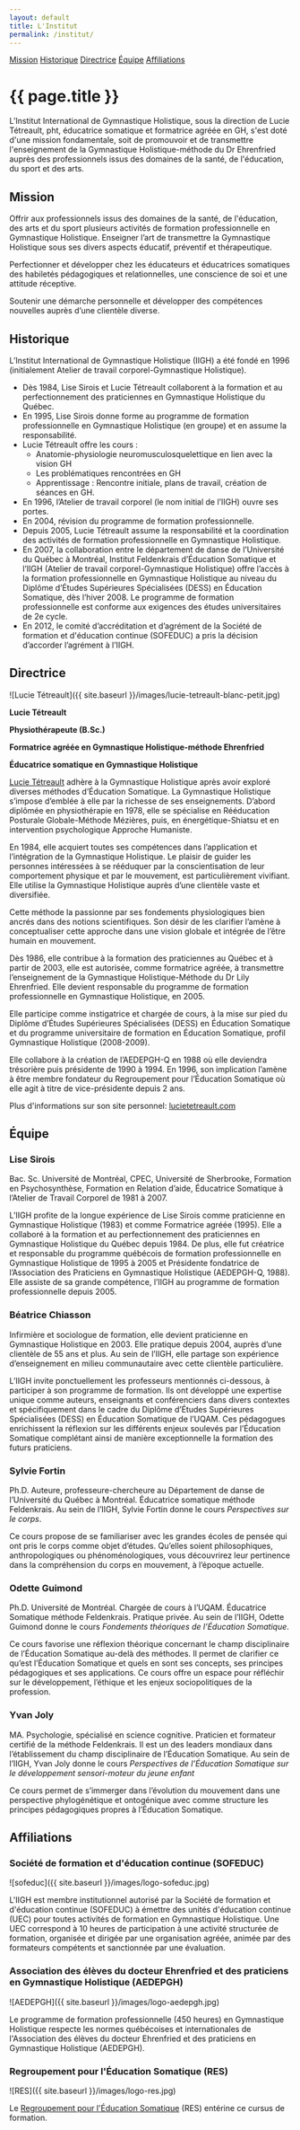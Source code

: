 ```yaml
---
layout: default
title: L'Institut
permalink: /institut/
---
```


<div class="subnav">
    <a href="{{ site.baseurl }}/institut/#mission">Mission</a>
    <a href="{{ site.baseurl }}/institut/#historique">Historique</a>
    <a href="{{ site.baseurl }}/institut/#directrice">Directrice</a>
    <a href="{{ site.baseurl }}/institut/#equipe">Équipe</a>
    <a href="{{ site.baseurl }}/institut/#affiliations">Affiliations</a>
</div>

<h1>{{ page.title }}</h1>

L’Institut International de Gymnastique Holistique, sous la direction de Lucie Tétreault, pht, éducatrice somatique et formatrice agréée en GH, s'est doté d'une mission fondamentale, soit de promouvoir et de transmettre l'enseignement de la Gymnastique Holistique-méthode du Dr Ehrenfried auprès des professionnels issus des domaines de la santé, de l'éducation, du sport et des arts.

<h2 id="mission">Mission</h2>

Offrir aux professionnels issus des domaines de la santé, de l'éducation, des arts et du sport plusieurs activités de formation professionnelle en Gymnastique Holistique. Enseigner l’art de transmettre la Gymnastique Holistique sous ses divers aspects éducatif, préventif et thérapeutique.

Perfectionner et développer chez les éducateurs et éducatrices somatiques des habiletés pédagogiques et relationnelles, une conscience de soi et une attitude réceptive.

Soutenir une démarche personnelle et développer des compétences nouvelles auprès d’une clientèle diverse.

<h2 id="historique">Historique</h2>

L’Institut International de Gymnastique Holistique (IIGH) a été fondé en 1996 (initialement Atelier de travail corporel-Gymnastique Holistique).

* Dès 1984, Lise Sirois et Lucie Tétreault collaborent à la formation et au perfectionnement des praticiennes en Gymnastique Holistique du Québec.
* En 1995, Lise Sirois donne forme au programme de formation professionnelle en Gymnastique Holistique (en groupe) et en assume la responsabilité.
* Lucie Tétreault offre les cours :
  * Anatomie-physiologie neuromusculosquelettique en lien avec la vision GH
  * Les problématiques rencontrées en GH
  * Apprentissage : Rencontre initiale, plans de travail, création de séances en GH.
* En 1996, l’Atelier de travail corporel (le nom initial de l’IIGH) ouvre ses portes.
* En 2004, révision du programme de formation professionnelle.
* Depuis 2005, Lucie Tétreault assume la responsabilité et la coordination des activités de formation professionnelle en Gymnastique Holistique.
* En 2007, la collaboration entre le département de danse de l’Université du Québec à Montréal, Institut Feldenkrais d’Éducation Somatique et l’IIGH (Atelier de travail corporel-Gymnastique Holistique) offre l’accès à la formation professionnelle en Gymnastique Holistique au niveau du Diplôme d’Études Supérieures Spécialisées (DESS) en Éducation Somatique, dès l’hiver 2008. Le programme de formation professionnelle est conforme aux exigences des études universitaires de 2e cycle.
* En 2012, le comité d’accréditation et d’agrément de la Société de formation et d'éducation continue (SOFEDUC) a pris la décision d’accorder l’agrément à l’IIGH.

<h2 id="directrice">Directrice</h2>

![Lucie Tétreault]({{ site.baseurl }}/images/lucie-tetreault-blanc-petit.jpg)

**Lucie Tétreault**

**Physiothérapeute (B.Sc.)**

**Formatrice agréée en Gymnastique Holistique-méthode Ehrenfried**

**Éducatrice somatique en Gymnastique Holistique**

[Lucie Tétreault](http://lucietetreault.com) adhère à la Gymnastique Holistique après avoir exploré diverses méthodes d’Éducation Somatique. La Gymnastique Holistique s’impose d’emblée à elle par la richesse de ses enseignements. D’abord diplômée en physiothérapie en 1978, elle se spécialise en Rééducation Posturale Globale-Méthode Mézières, puis, en énergétique-Shiatsu et en intervention psychologique Approche Humaniste.

En 1984, elle acquiert toutes ses compétences dans l’application et l’intégration de la Gymnastique Holistique. Le plaisir de guider les personnes intéressées à se rééduquer par la conscientisation de leur comportement physique et par le mouvement, est particulièrement vivifiant. Elle utilise la Gymnastique Holistique auprès d’une clientèle vaste et diversifiée.

Cette méthode la passionne par ses fondements physiologiques bien ancrés dans des notions scientifiques. Son désir de les clarifier l’amène à conceptualiser cette approche dans une vision globale et intégrée de l’être humain en mouvement.

Dès 1986, elle contribue à la formation des praticiennes au Québec et à partir de 2003, elle est autorisée, comme formatrice agréée, à transmettre l’enseignement de la Gymnastique Holistique-Méthode du Dr Lily Ehrenfried. Elle devient responsable du programme de formation professionnelle en Gymnastique Holistique, en 2005.

Elle participe comme instigatrice et chargée de cours, à la mise sur pied du Diplôme d’Études Supérieures Spécialisées (DESS) en Éducation Somatique et du programme universitaire de formation en Éducation Somatique, profil Gymnastique Holistique (2008-2009).

Elle collabore à la création de l’AEDEPGH-Q en 1988 où elle deviendra trésorière puis présidente de 1990 à 1994. En 1996, son implication l’amène à être membre fondateur du Regroupement pour l’Éducation Somatique où elle agit à titre de vice-présidente depuis 2 ans.

Plus d'informations sur son site personnel: [lucietetreault.com](http://lucietetreault.com)

<h2 id="equipe">Équipe</h2>

<h3>Lise Sirois</h3>

Bac. Sc. Université de Montréal, CPEC, Université de Sherbrooke, Formation en Psychosynthèse, Formation en Relation d’aide, Éducatrice Somatique à l’Atelier de Travail Corporel de 1981 à 2007.

L’IIGH profite de la longue expérience de Lise Sirois comme praticienne en Gymnastique Holistique (1983) et comme Formatrice agréée (1995). Elle a collaboré à la formation et au perfectionnement des praticiennes en Gymnastique Holistique du Québec depuis 1984. De plus, elle fut créatrice et responsable du programme québécois de formation professionnelle en Gymnastique Holistique de 1995 à 2005 et Présidente fondatrice de l’Association des Praticiens en Gymnastique Holistique (AEDEPGH-Q, 1988). Elle assiste de sa grande compétence, l’IIGH au programme de formation professionnelle depuis 2005.

<h3>Béatrice Chiasson</h3>

Infirmière et sociologue de formation, elle devient praticienne en Gymnastique Holistique en 2003. Elle pratique depuis 2004, auprès d’une clientèle de 55 ans et plus. Au sein de l’IIGH, elle partage son expérience d’enseignement en milieu communautaire avec cette clientèle particulière.

L’IIGH invite ponctuellement les professeurs mentionnés ci-dessous, à participer à son programme de formation. Ils ont développé une expertise unique comme auteurs, enseignants et conférenciers dans divers contextes et spécifiquement dans le cadre du Diplôme d’Études Supérieures Spécialisées (DESS) en Éducation Somatique de l’UQAM. Ces pédagogues enrichissent la réflexion sur les différents enjeux soulevés par l’Éducation Somatique complétant ainsi de manière exceptionnelle la formation des futurs praticiens.

<h3>Sylvie Fortin</h3>

Ph.D. Auteure, professeure-chercheure au Département de danse de l’Université du Québec à Montréal. Éducatrice somatique méthode Feldenkrais. Au sein de l’IIGH, Sylvie Fortin donne le cours *Perspectives sur le corps*.

Ce cours propose de se familiariser avec les grandes écoles de pensée qui ont pris le corps comme objet d’études. Qu’elles soient philosophiques, anthropologiques ou phénoménologiques, vous découvrirez leur pertinence dans la compréhension du corps en mouvement, à l’époque actuelle.

<h3>Odette Guimond</h3>

Ph.D. Université de Montréal. Chargée de cours à l’UQAM. Éducatrice Somatique méthode Feldenkrais. Pratique privée. Au sein de l’IIGH, Odette Guimond donne le cours *Fondements théoriques de l’Éducation Somatique*.

Ce cours favorise une réflexion théorique concernant le champ disciplinaire de l’Éducation Somatique au-delà des méthodes. Il permet de clarifier ce qu’est l’Éducation Somatique et quels en sont ses concepts, ses principes pédagogiques et ses applications. Ce cours offre un espace pour réfléchir sur le développement, l’éthique et les enjeux sociopolitiques de la profession.

<h3>Yvan Joly</h3>

MA. Psychologie, spécialisé en science cognitive. Praticien et formateur certifié de la méthode Feldenkrais. Il est un des leaders mondiaux dans l’établissement du champ disciplinaire de l’Éducation Somatique. Au sein de l’IIGH, Yvan Joly donne le cours *Perspectives de l’Éducation Somatique sur le développement sensori-moteur du jeune enfant*

Ce cours permet de s’immerger dans l’évolution du mouvement dans une perspective phylogénétique et ontogénique avec comme structure les principes pédagogiques propres à l’Éducation Somatique.

<h2 id="affiliations">Affiliations</h2>

<h3>Société de formation et d'éducation continue (SOFEDUC)</h3>

![sofeduc]({{ site.baseurl }}/images/logo-sofeduc.jpg)

L'IIGH est membre institutionnel autorisé par la Société de formation et d'éducation continue (SOFEDUC) à émettre des unités d'éducation continue (UEC) pour toutes activités de formation en Gymnastique Holistique. Une UEC correspond à 10 heures de participation à une activité structurée de formation, organisée et dirigée par une organisation agréée, animée par des formateurs compétents et sanctionnée par une évaluation.

<h3>Association des élèves du docteur Ehrenfried et des praticiens en Gymnastique Holistique (AEDEPGH)</h3>

![AEDEPGH]({{ site.baseurl }}/images/logo-aedepgh.jpg)

Le programme de formation professionnelle (450 heures) en Gymnastique Holistique respecte les normes québécoises et internationales de l'Association des élèves du docteur Ehrenfried et des praticiens en Gymnastique Holistique (AEDEPGH).

<h3>Regroupement pour l'Éducation Somatique (RES)</h3>

![RES]({{ site.baseurl }}/images/logo-res.jpg)

Le [Regroupement pour l'Éducation Somatique](http://education-somatique.ca) (RES) entérine ce cursus de formation.

